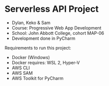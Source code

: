 # Serverless API Project

- Dylan, Keko & Sam
- Course: Progressive Web App Development
- School: John Abbott College, cohort MAP-06
- Development done in PyCharm

Requirements to run this project:
- Docker (Windows)
- Docker requires: WSL 2, Hyper-V
- AWS CLI
- AWS SAM
- AWS Toolkit for PyCharm
